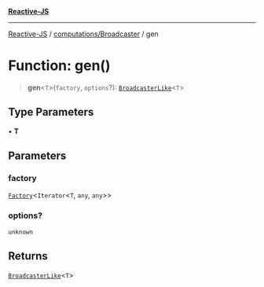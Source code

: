 [**Reactive-JS**](../../../README.md)

***

[Reactive-JS](../../../README.md) / [computations/Broadcaster](../README.md) / gen

# Function: gen()

> **gen**\<`T`\>(`factory`, `options`?): [`BroadcasterLike`](../../interfaces/BroadcasterLike.md)\<`T`\>

## Type Parameters

• **T**

## Parameters

### factory

[`Factory`](../../../functions/type-aliases/Factory.md)\<`Iterator`\<`T`, `any`, `any`\>\>

### options?

`unknown`

## Returns

[`BroadcasterLike`](../../interfaces/BroadcasterLike.md)\<`T`\>
